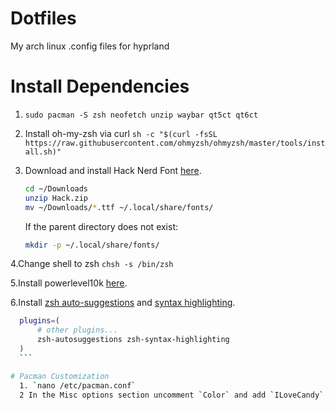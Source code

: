 # Dotfiles
My arch linux .config files for hyprland

# Install Dependencies
1. `sudo pacman -S zsh neofetch unzip waybar qt5ct qt6ct`

2. Install oh-my-zsh via curl `sh -c "$(curl -fsSL https://raw.githubusercontent.com/ohmyzsh/ohmyzsh/master/tools/install.sh)"`

3. Download and install Hack Nerd Font [here](https://www.nerdfonts.com/font-downloads).

    ```sh
    cd ~/Downloads
    unzip Hack.zip
    mv ~/Downloads/*.ttf ~/.local/share/fonts/
    ```

    If the parent directory does not exist:

    ```sh
    mkdir -p ~/.local/share/fonts/
    ```


4.Change shell to zsh `chsh -s /bin/zsh`

5.Install powerlevel10k [here](https://github.com/romkatv/powerlevel10k?tab=readme-ov-file#installation).

6.Install [zsh auto-suggestions](https://github.com/zsh-users/zsh-autosuggestions/blob/master/INSTALL.md) and [syntax highlighting](https://github.com/zsh-users/zsh-syntax-highlighting/blob/master/INSTALL.md).
  ```sh
    plugins=( 
        # other plugins...
        zsh-autosuggestions zsh-syntax-highlighting
    )
    ```

# Pacman Customization
    1. `nano /etc/pacman.conf`
    2 In the Misc options section uncomment `Color` and add `ILoveCandy` to the bottom of that section
